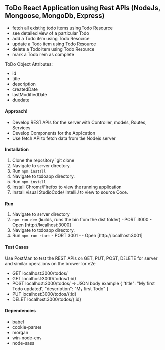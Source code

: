 

## ToDo React Application using Rest APIs (NodeJs, Mongoose, MongoDb, Express)

  - fetch all existing todo items using Todo Resource
  - see detailed view of a particular Todo
  - add a Todo item using Todo Resource
  - update a Todo item using Todo Resource
  - delete a Todo item using Todo Resource
  - mark a Todo item as complete
  
  ToDo Object Attributes:
  - id
  - title
  - description
  - createdDate
  - lastModifiedDate
  - duedate

#### Approach!
  - Develop REST APIs for the server with Controller, models, Routes, Services
  - Develop Components for the Application 
  - Use fetch API to fetch data from the Nodejs server
  

#### Installation
1. Clone the repository `git clone
2. Navigate to server directory.
3. Run `npm install`
4. Navigate to todoapp directory.
5. Run `npm install`
6. Install Chrome/Firefox to view the running application
7. Install visual StudioCode/ IntelliJ to view to source Code.


#### Run
1. Navigate to server directory
2. `npm run dev` (builds, runs the bin from the dist folder) - PORT 3000 - Open [http://localhost:3000]
3. Navigate to todoapp directory.
4. Run `npm run start` - PORT 3001 - - Open [http://localhost:3001]


#### Test Cases
Use PostMan to test the REST APIs on GET, PUT, POST, DELETE for server and similar operations on the brower for e2e
  - GET localhost:3000/todos/
  - GET localhost:3000/todos/{:id}
  - POST localhost:3000/todos/  -> JSON body example
	{
	"title": "My first Todo updated",
	"description": "My first Todo"
	}
  - PUT localhost:3000/todos/{:id}
  - DELET localhost:3000/todos/{:id}


#### Dependencies
  - babel
  - cookie-parser
  - morgan
  - win-node-env
  - node-sass
